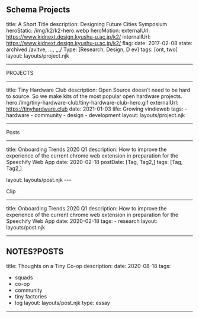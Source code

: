 ## Schema Projects

title: A Short Title
description: Designing Future Cities
Symposium heroStatic: /img/k2/k2-hero.webp heroMotion:
externalUrl: https://www.kidnext.design.kyushu-u.ac.jp/k2/
internallUrl: https://www.kidnext.design.kyushu-u.ac.jp/k2/
flag: date: 2017-02-08 state:
archived /avitve, ..., ,,,/
Type: [Research, Design, D ev]
tags: [ont, two]
layout: layouts/project.njk

---

PROJECTS

---

title: Tiny Hardware Club
description: Open
Source doesn’t need to be hard to source. So we make kits of the most popular
open hardware projects.
hero:/img/tiny-hardware-club/tiny-hardware-club-hero.gif
externalUrl:
https://tinyhardware.club
date: 2021-01-03
life: Growing
vindieweb
tags: - hardware - community - design - development
layout:
layouts/project.njk

---

Posts

---

title: Onboarding Trends 2020 Q1
description: How to improve the experience of the current chrome web extension in preparation
for the Speechify Web App
date: 2020-02-18
postDate: [Tag, Tag2,]
tags: [Tag, Tag2,]

layout:
layouts/post.njk ---

Clip

---

title: Onboarding Trends 2020 Q1 description: How
to improve the experience of the current chrome web extension in preparation for
the Speechify Web App date: 2020-02-18 tags: - research layout: layouts/post.njk

---

## NOTES?POSTS

title: Thoughts on a Tiny Co-op
description:
date: 2020-08-18
tags:

- squads
- co-op
- community
- tiny factories
- log
  layout: layouts/post.njk
  type: essay

---
